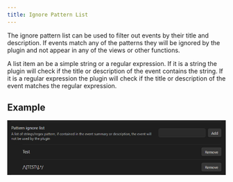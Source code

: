 ```yaml
---
title: Ignore Pattern List
---
```


The ignore pattern list can be used to filter out events by their title and description.
If events match any of the patterns they will be ignored by the plugin and not appear in any of the views or other functions.

A list item an be a simple string or a regular expression.
If it is a string the plugin will check if the title or description of the event contains the string.
If it is a regular expression the plugin will check if the title or description of the event matches the regular expression.

## Example

![Pattern ignore list Example](./patternIgnoreListExample.png)
